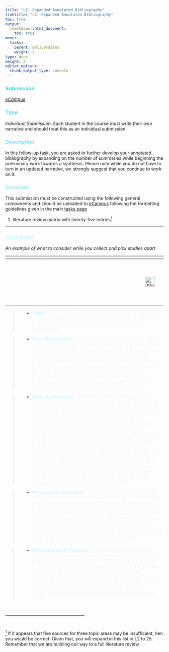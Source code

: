 ```yaml
---
title: "L2: Expanded Annotated Bibliography"
linktitle: "L2: Expanded Annotated Bibliography"
toc: true
output:
  rmarkdown::html_document:
    toc: true
menu:
  tasks:
    parent: Deliverables
    weight: 2
type: docs
weight: 2
editor_options: 
  chunk_output_type: console
---
```

<script src="/rmarkdown-libs/kePrint/kePrint.js"></script>
<link href="/rmarkdown-libs/lightable/lightable.css" rel="stylesheet" />

<style>
ul {
    margin-left: 1.5em
}
</style>



### <span style="color:#35d6ed">Submission</span>
<i>[eCampus](https://ecampus.wvu.edu)</i>

### <span style="color:#65ddef">Type</span>

<i>Individual Submission</i>. Each student in the course must write their own narrative and should treat this as an individual submission. 

### <span style="color:#7ae5f5">Description</span>

In this follow-up task, you are asked to further develop your annotated bibliography by expanding on the number of summaries while beginning the preliminary work towards a synthesis. Please note while you do not have to turn in an updated narrative, we strongly suggest that you continue to work on it.

### <span style="color:#97ebf4">Structure</span>

This submission must be constructed using the following general components and should be uploaded to [eCampus](https://ecampus.wvu.edu/) following the formatting guidelines given in the main [tasks page](/tasks/#formatting)

1. literature review matrix with twenty-five entries<a href="#1"><sup>1</sup></a>

----

### <span style="color:#c9f6ff">Extra Help?</span>

*An example of what to consider while you collect and pick studies apart*


<center>
<table class="table" style="width: auto !important; margin-left: auto; margin-right: auto;">
 <thead>
  <tr>
   <th style="text-align:left;">  </th>
   <th style="text-align:center;">  </th>
  </tr>
 </thead>
<tbody>
  <tr>
   <td style="text-align:left;width: 30em; color: #ffffff !important;vertical-align: middle !important;"> Reed, J. A., Einstein, G., Hahn, E., Hooker, S. P., Gross, V. P., &amp; Kravitz, J. (2010). Examining the impact of integrating physical activity on fluid intelligence and academic 
performance in an elementary school setting: A preliminary investigation. <i>Journal of Physical Activity and Health, 7</i>(3), 343. </td>
   <td style="text-align:center;width: 5em; color: #ffffff !important;vertical-align: middle !important;"> <a href="/slides/Week%205/Slides-Week-5.pdf"><img src="/logos/pdf-ico.png" alt="Slack icon" width="30"></a> </td>
  </tr>
</tbody>
</table>
</center>

  >- <b><span style="color:#d3f7ff">Topic</span></b><span style="color:#f7f7f7"> Reed, et al. (2010) examined the influence of integrating physical education (PA) in the classroom on elementary third grade students ($n =$ 155) fluid intelligence and academic achievement.</span>

  >- <b><span style="color:#d3f7ff">What did they do?</span></b><span style="color:#f7f7f7"> Third-grade classroom teachers ($n =$ 6) participated, with half of the teachers ($n =$ 3) implementing PA into the core academic content 30 minutes a day, three days a week for three months. Teachers implementing PA in the classroom were trained prior to the intervention and were provided further support throughout. Performance scores on the South Carolina academic standardized Palmetto Achievement Challenge Tests (PACT) and The Standard Progressive Matrices (SPM) Fluid Intelligence Test were collected to measure student’s academic achievement.</span>
    
  >- <b><span style="color:#d3f7ff">What did they find?</span></b><span style="color:#f7f7f7"> Students that participated in the PA intervention classrooms had an average of 1200 steps per day when PA was implemented, adding up to an average of 3600 steps a week. The fluid intelligence assessment examined that students that experienced PA in the classroom scored significantly higher ($M =$ 38.61;$p =$ 0.045) than control group students ($M =$ 36.66) in mathematics and reading fluid intelligence. Students that received the PA intervention also scored higher on the PACT than control students, scoring at proficient of advance in English/language arts (82% > 75.3%;$p =$ 0.478), math (49% > 34,7%;$p =$ 0.09), science (80% > 72.2%;$p =$ 0.140), and social studies (82% > 60.9%;$p =$ 0.004), with significance in social studies scores. This data suggests that students who experienced PA classroom interventions on a daily basis had higher levels of cognitive function, fluid intelligence, and score at higher levels on academic achievement test (Reed et al., 2010).</span>
     
  >- <b><span style="color:#d3f7ff">Why was this important?</span></b><span style="color:#f7f7f7"> This examination of standard test scores and its results provide support behind movement in the classroom and the positive effect on improving elementary level students fluid intelligence, cognitive development, and academic achievement. Reed et al. (2010) wanted to determine the relationship between PA in the classroom and elementary students development of fluid intelligence and academic achievement. Reed and colleague found that an increase of PA in the academic classroom led to significantly higher scores in fluid intelligence and academic achievement.</span>
     
  >- <b><span style="color:#d3f7ff">What were the limitations?</span></b><span style="color:#f7f7f7"> A limitation of this study is that SPM Fluid Intelligence test were not compared to pre scores, limited to availability (Reed et al., 2010). Comparing pre and post scores would develop a better examination of significant effect of PA on fluid intelligence development of the elementary students. Another limitation is that standardized test scores strictly measured academic achievement, where both formative and summative assessments should be observed to determine true student academic achievement growth.</span>

<br>
<hr align="center" width="50%">
<br>

<a id="1" href="#" onclick="history.back();" style="font-size:14px;"><sup>1</sup></a> <a style="font-size:14px;"> If it appears that five sources for three topic areas may be insufficient, hen you would be correct. Given that, you will expand in this list in L2 to 25. Remember that we are building our way to a full literature review.</a>
